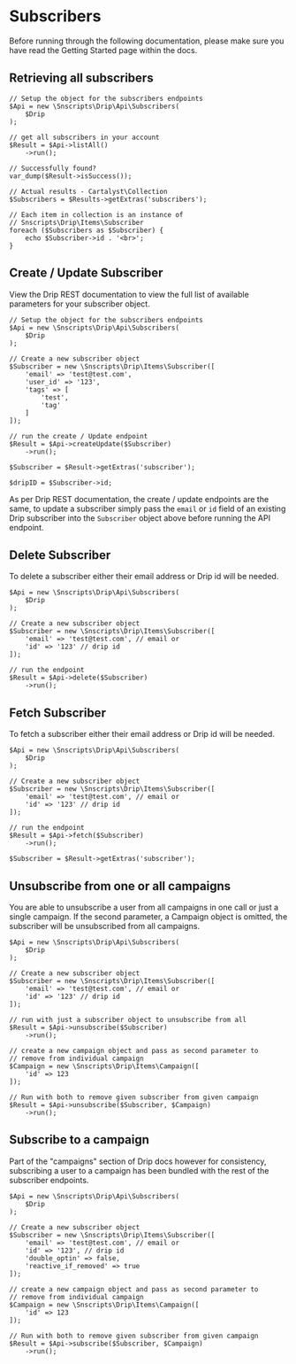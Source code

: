 # Subscribers

Before running through the following documentation, please make sure you have read the Getting Started page within the docs.

## Retrieving all subscribers

    // Setup the object for the subscribers endpoints
    $Api = new \Snscripts\Drip\Api\Subscribers(
        $Drip
    );

    // get all subscribers in your account
    $Result = $Api->listAll()
        ->run();

    // Successfully found?
    var_dump($Result->isSuccess());

    // Actual results - Cartalyst\Collection
    $Subscribers = $Results->getExtras('subscribers');

    // Each item in collection is an instance of
    // Snscripts\Drip\Items\Subscriber
    foreach ($Subscribers as $Subscriber) {
        echo $Subscriber->id . '<br>';
    }

## Create / Update Subscriber

View the Drip REST documentation to view the full list of available parameters for your subscriber object.

    // Setup the object for the subscribers endpoints
    $Api = new \Snscripts\Drip\Api\Subscribers(
        $Drip
    );

    // Create a new subscriber object
    $Subscriber = new \Snscripts\Drip\Items\Subscriber([
        'email' => 'test@test.com',
        'user_id' => '123',
        'tags' => [
            'test',
            'tag'
        ]
    ]);

    // run the create / Update endpoint
    $Result = $Api->createUpdate($Subscriber)
        ->run();

    $Subscriber = $Result->getExtras('subscriber');

    $dripID = $Subscriber->id;

As per Drip REST documentation, the create / update endpoints are the same, to update a subscriber simply pass the `email` or `id` field of an existing Drip subscriber into the `Subscriber` object above before running the API endpoint.

## Delete Subscriber

To delete a subscriber either their email address or Drip id will be needed.

    $Api = new \Snscripts\Drip\Api\Subscribers(
        $Drip
    );

    // Create a new subscriber object
    $Subscriber = new \Snscripts\Drip\Items\Subscriber([
        'email' => 'test@test.com', // email or
        'id' => '123' // drip id
    ]);

    // run the endpoint
    $Result = $Api->delete($Subscriber)
        ->run();

## Fetch Subscriber

To fetch a subscriber either their email address or Drip id will be needed.

    $Api = new \Snscripts\Drip\Api\Subscribers(
        $Drip
    );

    // Create a new subscriber object
    $Subscriber = new \Snscripts\Drip\Items\Subscriber([
        'email' => 'test@test.com', // email or
        'id' => '123' // drip id
    ]);

    // run the endpoint
    $Result = $Api->fetch($Subscriber)
        ->run();

    $Subscriber = $Result->getExtras('subscriber');

## Unsubscribe from one or all campaigns

You are able to unsubscribe a user from all campaigns in one call or just a single campaign. If the second parameter, a Campaign object is omitted, the subscriber will be unsubscribed from all campaigns.

    $Api = new \Snscripts\Drip\Api\Subscribers(
        $Drip
    );

    // Create a new subscriber object
    $Subscriber = new \Snscripts\Drip\Items\Subscriber([
        'email' => 'test@test.com', // email or
        'id' => '123' // drip id
    ]);

    // run with just a subscriber object to unsubscribe from all
    $Result = $Api->unsubscribe($Subscriber)
        ->run();

    // create a new campaign object and pass as second parameter to
    // remove from individual campaign
    $Campaign = new \Snscripts\Drip\Items\Campaign([
        'id' => 123
    ]);

    // Run with both to remove given subscriber from given campaign
    $Result = $Api->unsubscribe($Subscriber, $Campaign)
        ->run();

## Subscribe to a campaign

Part of the "campaigns" section of Drip docs however for consistency, subscribing a user to a campaign has been bundled with the rest of the subscriber endpoints.

    $Api = new \Snscripts\Drip\Api\Subscribers(
        $Drip
    );

    // Create a new subscriber object
    $Subscriber = new \Snscripts\Drip\Items\Subscriber([
        'email' => 'test@test.com', // email or
        'id' => '123', // drip id
        'double_optin' => false,
        'reactive_if_removed' => true
    ]);

    // create a new campaign object and pass as second parameter to
    // remove from individual campaign
    $Campaign = new \Snscripts\Drip\Items\Campaign([
        'id' => 123
    ]);

    // Run with both to remove given subscriber from given campaign
    $Result = $Api->subscribe($Subscriber, $Campaign)
        ->run();
